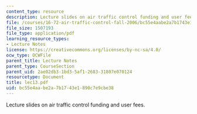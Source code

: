 ```yaml
---
content_type: resource
description: Lecture slides on air traffic control funding and user fees.
file: /courses/16-72-air-traffic-control-fall-2006/bc55e4aabe2a7b1743e1890c7e9cbe38_lec13.pdf
file_size: 1507193
file_type: application/pdf
learning_resource_types:
- Lecture Notes
license: https://creativecommons.org/licenses/by-nc-sa/4.0/
ocw_type: OCWFile
parent_title: Lecture Notes
parent_type: CourseSection
parent_uid: 2ae02db3-1bd3-5af1-2683-31807e070124
resourcetype: Document
title: lec13.pdf
uid: bc55e4aa-be2a-7b17-43e1-890c7e9cbe38
---
```

Lecture slides on air traffic control funding and user fees.